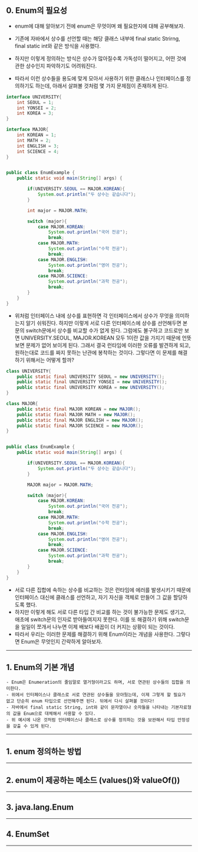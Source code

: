 ## 0. Enum의 필요성
- enum에 대해 알아보기 전에 enum은 무엇이며 왜 필요한지에 대해 공부해보자.

- 기존에 자바에서 상수를 선언할 때는 해당 클래스 내부에 final static Strirng, final static int와 같은 방식을 사용했다.
- 하지만 이렇게 정의하는 방식은 상수가 많아질수록 가독성이 떨어지고, 어떤 것에 관한 상수인지 파악하기도 어려워진다.
- 따라서 이런 상수들을 용도에 맞게 모아서 사용하기 위한 클래스나 인터페이스를 정의하기도 하는데, 아래서 살펴볼 것처럼 몇 가지 문제점이 존재하게 된다.

```java
interface UNIVERSITY{
    int SEOUL = 1;
    int YONSEI = 2;
    int KOREA = 3;
}

interface MAJOR{
    int KOREAN = 1;
    int MATH = 2;
    int ENGLISH = 3;
    int SCIENCE = 4;
}


public class EnumExample {
    public static void main(String[] args) {

        if(UNIVERSITY.SEOUL == MAJOR.KOREAN){
            System.out.println("두 상수는 같습니다");
        }

        int major = MAJOR.MATH;

        switch (major){
            case MAJOR.KOREAN:
                System.out.println("국어 전공");
                break;
            case MAJOR.MATH:
                System.out.println("수학 전공");
                break;
            case MAJOR.ENGLISH:
                System.out.println("영어 전공");
                break;
            case MAJOR.SCIENCE:
                System.out.println("과학 전공");
                break;
        }
    }
}
```
* 위처럼 인터페이스 내에 상수를 표현하면 각 인터페이스에서 상수가 무엇을 의미하는지 알기 쉬워진다. 하지만 이렇게 서로 다른 인터페이스에 상수를 선언해두면 본문의 switch문에서 상수를 비교할 수가 없게 된다. 그럼에도 불구하고 코드로만 보면 UNIVERSITY.SEOUL, MAJOR.KOREAN 모두 1이란 값을 가지기 때문에 언뜻 보면 문제가 없어 보이게 된다. 그래서 결국 런타임에 이러한 오류를 발견하게 되고, 원하는대로 코드를 짜지 못하는 난관에 봉착하는 것이다. 그렇다면 이 문제를 해결하기 위해서는 어떻게 할까?
```java
class UNIVERSITY{
    public static final UNIVERSITY SEOUL = new UNIVERSITY();
    public static final UNIVERSITY YONSEI = new UNIVERSITY();
    public static final UNIVERSITY KOREA = new UNIVERSITY();
}

class MAJOR{
    public static final MAJOR KOREAN = new MAJOR();
    public static final MAJOR MATH = new MAJOR();
    public static final MAJOR ENGLISH = new MAJOR();
    public static final MAJOR SCIENCE = new MAJOR();
}


public class EnumExample {
    public static void main(String[] args) {

        if(UNIVERSITY.SEOUL == MAJOR.KOREAN){
            System.out.println("두 상수는 같습니다");
        }

        MAJOR major = MAJOR.MATH;

        switch (major){
            case MAJOR.KOREAN:
                System.out.println("국어 전공");
                break;
            case MAJOR.MATH:
                System.out.println("수학 전공");
                break;
            case MAJOR.ENGLISH:
                System.out.println("영어 전공");
                break;
            case MAJOR.SCIENCE:
                System.out.println("과학 전공");
                break;
        }
    }
}
```
* 서로 다른 집합에 속하는 상수를 비교하는 것은 런타임에 에러를 발생시키기 때문에 인터페이스 대신에 클래스를 선언하고, 자기 자신을 객체로 만들어 그 값을 할당하도록 했다. 
* 하지만 이렇게 해도 서로 다른 타입 간 비교를 하는 것이 불가능한 문제도 생기고, 애초에 switch문의 인자로 받아들여지지 못한다. 이를 또 해결하기 위해 switch문을 일일이 쪼개서 나누면 이제 배보다 배꼽이 더 커지는 상황이 되는 것이다.
* 따라서 우리는 이러한 문제를 해결하기 위해 Enum이라는 개념을 사용한다. 그렇다면 Enum은 무엇인지 간략하게 알아보자.

---
## 1. Enum의 기본 개념
```
- Enum은 Enumeration의 줄임말로 열거형이라고도 하며, 서로 연관된 상수들의 집합을 의미한다.
- 위에서 인터페이스나 클래스로 서로 연관된 상수들을 모아뒀는데, 이제 그렇게 할 필요가 없고 단순히 enum 타입으로 선언해주면 된다. 뒤에서 다시 살펴볼 것이다!
- 자바에서 final static String, int와 같이 문자열이나 숫자들을 나타내는 기본자료형의 값을 Enum으로 대체해서 사용할 수 있다.
- 위 예시에 나온 것처럼 인터페이스나 클래스로 상수를 정의하는 것을 보완해서 타입 안정성을 갖출 수 있게 된다.
```
---

## 1. enum 정의하는 방법



---
## 2. enum이 제공하는 메소드 (values()와 valueOf())


---
## 3. java.lang.Enum


---
## 4. EnumSet


---
